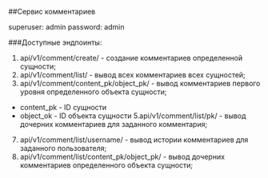 ##Сервис комментариев

superuser: admin password: admin

###Доступные эндпоинты:

1. api/v1/comment/create/ - создание комментариев определенной сущности;
2. api/v1/comment/list/ - вывод всех комментариев всех сущностей;
3. api/v1/comment/content_pk/object_pk/ - вывод комментариев первого уровня определенного объекта сущности;
* content_pk - ID сущности
* object_ok - ID объекта сущности
5.api/v1/comment/list/pk/ - вывод дочерних комментариев для заданного комментария;
7. api/v1/comment/list/username/ - вывод истории комментариев для заданного пользователя; 
8. api/v1/comment/list/content_pk/object_pk/ - вывод дочерних комментариев определенного объекта сущности;

